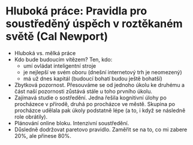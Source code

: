 # Hluboká práce: Pravidla pro soustředěný úspěch v roztěkaném světě (Cal Newport)
* Hluboká vs. mělká práce
* Kdo bude budoucím vítězem? Ten, kdo:
  - umí ovládat inteligentní stroje
  - je nejlepší ve svém oboru (dnešní internetový trh je neomezený)
  - má už dnes kapitál (budoucí bohatí budou ještě bohatší)
* Zbytková pozornost. Přesouváme se od jednoho úkolu ke druhému a část naší pozornosti zůstává stále u toho prvního úkolu.
* Zajímavá studie o sostředění. Jedna řešila kognitivní úlohy po procházece v přírodě, druhá po procházce ve městě. Skupina po procházce udělala pak úkoly podstatně lépe (a to, i když se následně role obrátily).
* Plánování online bloku. Intenzivní soustředění.
* Důsledně dodržovat paretovo pravidlo. Zaměřit se na to, co mi zabere 20%, ale přinese 80%.
